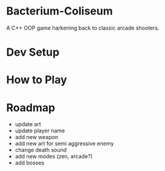 # Bacterium-Coliseum
A C++ OOP game harkening back to classic arcade shooters.

# Dev Setup

# How to Play

# Roadmap
- update art
- update player name
- add new weapon
- add new art for semi aggressive enemy
- change death sound
- add new modes (zen, arcade?)
- add bosses
